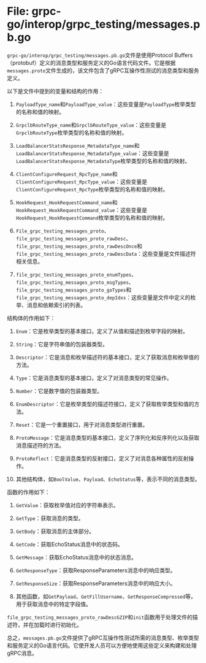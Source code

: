 # File: grpc-go/interop/grpc_testing/messages.pb.go

`grpc-go/interop/grpc_testing/messages.pb.go`文件是使用Protocol Buffers（protobuf）定义的消息类型和服务定义的Go语言代码文件。它是根据`messages.proto`文件生成的，该文件包含了gRPC互操作性测试的消息类型和服务定义。

以下是文件中提到的变量和结构的作用：

1. `PayloadType_name`和`PayloadType_value`：这些变量是`PayloadType`枚举类型的名称和值的映射。

2. `GrpclbRouteType_name`和`GrpclbRouteType_value`：这些变量是`GrpclbRouteType`枚举类型的名称和值的映射。

3. `LoadBalancerStatsResponse_MetadataType_name`和`LoadBalancerStatsResponse_MetadataType_value`：这些变量是`LoadBalancerStatsResponse_MetadataType`枚举类型的名称和值的映射。

4. `ClientConfigureRequest_RpcType_name`和`ClientConfigureRequest_RpcType_value`：这些变量是`ClientConfigureRequest_RpcType`枚举类型的名称和值的映射。

5. `HookRequest_HookRequestCommand_name`和`HookRequest_HookRequestCommand_value`：这些变量是`HookRequest_HookRequestCommand`枚举类型的名称和值的映射。

6. `File_grpc_testing_messages_proto`、`file_grpc_testing_messages_proto_rawDesc`、`file_grpc_testing_messages_proto_rawDescOnce`和`file_grpc_testing_messages_proto_rawDescData`：这些变量是文件描述符相关信息。

7. `file_grpc_testing_messages_proto_enumTypes`、`file_grpc_testing_messages_proto_msgTypes`、`file_grpc_testing_messages_proto_goTypes`和`file_grpc_testing_messages_proto_depIdxs`：这些变量是文件中定义的枚举、消息和依赖索引的列表。

结构体的作用如下：

1. `Enum`：它是枚举类型的基本接口，定义了从值和描述到枚举字段的映射。

2. `String`：它是字符串值的包装器类型。

3. `Descriptor`：它是消息和枚举描述符的基本接口，定义了获取消息和枚举值的方法。

4. `Type`：它是消息类型的基本接口，定义了对消息类型的常见操作。

5. `Number`：它是数字值的包装器类型。

6. `EnumDescriptor`：它是枚举类型的描述符接口，定义了获取枚举类型和值的方法。

7. `Reset`：它是一个重置接口，用于对消息类型进行重置。

8. `ProtoMessage`：它是消息类型的基本接口，定义了序列化和反序列化以及获取消息描述符的方法。

9. `ProtoReflect`：它是消息类型的反射接口，定义了对消息各种属性的反射操作。

10. 其他结构体，如`BoolValue`、`Payload`、`EchoStatus`等，表示不同的消息类型。

函数的作用如下：

1. `GetValue`：获取枚举值对应的字符串表示。

2. `GetType`：获取消息的类型。

3. `GetBody`：获取消息的主体部分。

4. `GetCode`：获取EchoStatus消息中的状态码。

5. `GetMessage`：获取EchoStatus消息中的状态消息。

6. `GetResponseType`：获取ResponseParameters消息中的响应类型。

7. `GetResponseSize`：获取ResponseParameters消息中的响应大小。

8. 其他函数，如`GetPayload`、`GetFillUsername`、`GetResponseCompressed`等，用于获取消息中的特定字段值。

`file_grpc_testing_messages_proto_rawDescGZIP`和`init`函数用于处理文件的描述符，并在加载时进行初始化。

总之，`messages.pb.go`文件提供了gRPC互操作性测试所需的消息类型、枚举类型和服务定义的Go语言代码。它使开发人员可以方便地使用这些定义来构建和处理gRPC消息。

